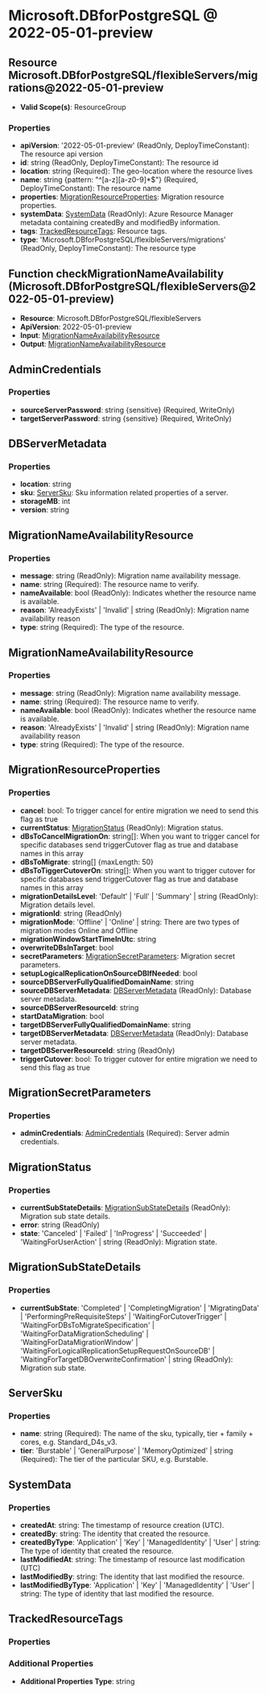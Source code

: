 # Microsoft.DBforPostgreSQL @ 2022-05-01-preview

## Resource Microsoft.DBforPostgreSQL/flexibleServers/migrations@2022-05-01-preview
* **Valid Scope(s)**: ResourceGroup
### Properties
* **apiVersion**: '2022-05-01-preview' (ReadOnly, DeployTimeConstant): The resource api version
* **id**: string (ReadOnly, DeployTimeConstant): The resource id
* **location**: string (Required): The geo-location where the resource lives
* **name**: string {pattern: "^[a-z][a-z0-9]*$"} (Required, DeployTimeConstant): The resource name
* **properties**: [MigrationResourceProperties](#migrationresourceproperties): Migration resource properties.
* **systemData**: [SystemData](#systemdata) (ReadOnly): Azure Resource Manager metadata containing createdBy and modifiedBy information.
* **tags**: [TrackedResourceTags](#trackedresourcetags): Resource tags.
* **type**: 'Microsoft.DBforPostgreSQL/flexibleServers/migrations' (ReadOnly, DeployTimeConstant): The resource type

## Function checkMigrationNameAvailability (Microsoft.DBforPostgreSQL/flexibleServers@2022-05-01-preview)
* **Resource**: Microsoft.DBforPostgreSQL/flexibleServers
* **ApiVersion**: 2022-05-01-preview
* **Input**: [MigrationNameAvailabilityResource](#migrationnameavailabilityresource)
* **Output**: [MigrationNameAvailabilityResource](#migrationnameavailabilityresource)

## AdminCredentials
### Properties
* **sourceServerPassword**: string {sensitive} (Required, WriteOnly)
* **targetServerPassword**: string {sensitive} (Required, WriteOnly)

## DBServerMetadata
### Properties
* **location**: string
* **sku**: [ServerSku](#serversku): Sku information related properties of a server.
* **storageMB**: int
* **version**: string

## MigrationNameAvailabilityResource
### Properties
* **message**: string (ReadOnly): Migration name availability message.
* **name**: string (Required): The resource name to verify.
* **nameAvailable**: bool (ReadOnly): Indicates whether the resource name is available.
* **reason**: 'AlreadyExists' | 'Invalid' | string (ReadOnly): Migration name availability reason
* **type**: string (Required): The type of the resource.

## MigrationNameAvailabilityResource
### Properties
* **message**: string (ReadOnly): Migration name availability message.
* **name**: string (Required): The resource name to verify.
* **nameAvailable**: bool (ReadOnly): Indicates whether the resource name is available.
* **reason**: 'AlreadyExists' | 'Invalid' | string (ReadOnly): Migration name availability reason
* **type**: string (Required): The type of the resource.

## MigrationResourceProperties
### Properties
* **cancel**: bool: To trigger cancel for entire migration we need to send this flag as true
* **currentStatus**: [MigrationStatus](#migrationstatus) (ReadOnly): Migration status.
* **dBsToCancelMigrationOn**: string[]: When you want to trigger cancel for specific databases send triggerCutover flag as true and database names in this array
* **dBsToMigrate**: string[] {maxLength: 50}
* **dBsToTiggerCutoverOn**: string[]: When you want to trigger cutover for specific databases send triggerCutover flag as true and database names in this array
* **migrationDetailsLevel**: 'Default' | 'Full' | 'Summary' | string (ReadOnly): Migration details level.
* **migrationId**: string (ReadOnly)
* **migrationMode**: 'Offline' | 'Online' | string: There are two types of migration modes Online and Offline
* **migrationWindowStartTimeInUtc**: string
* **overwriteDBsInTarget**: bool
* **secretParameters**: [MigrationSecretParameters](#migrationsecretparameters): Migration secret parameters.
* **setupLogicalReplicationOnSourceDBIfNeeded**: bool
* **sourceDBServerFullyQualifiedDomainName**: string
* **sourceDBServerMetadata**: [DBServerMetadata](#dbservermetadata) (ReadOnly): Database server metadata.
* **sourceDBServerResourceId**: string
* **startDataMigration**: bool
* **targetDBServerFullyQualifiedDomainName**: string
* **targetDBServerMetadata**: [DBServerMetadata](#dbservermetadata) (ReadOnly): Database server metadata.
* **targetDBServerResourceId**: string (ReadOnly)
* **triggerCutover**: bool: To trigger cutover for entire migration we need to send this flag as true

## MigrationSecretParameters
### Properties
* **adminCredentials**: [AdminCredentials](#admincredentials) (Required): Server admin credentials.

## MigrationStatus
### Properties
* **currentSubStateDetails**: [MigrationSubStateDetails](#migrationsubstatedetails) (ReadOnly): Migration sub state details.
* **error**: string (ReadOnly)
* **state**: 'Canceled' | 'Failed' | 'InProgress' | 'Succeeded' | 'WaitingForUserAction' | string (ReadOnly): Migration state.

## MigrationSubStateDetails
### Properties
* **currentSubState**: 'Completed' | 'CompletingMigration' | 'MigratingData' | 'PerformingPreRequisiteSteps' | 'WaitingForCutoverTrigger' | 'WaitingForDBsToMigrateSpecification' | 'WaitingForDataMigrationScheduling' | 'WaitingForDataMigrationWindow' | 'WaitingForLogicalReplicationSetupRequestOnSourceDB' | 'WaitingForTargetDBOverwriteConfirmation' | string (ReadOnly): Migration sub state.

## ServerSku
### Properties
* **name**: string (Required): The name of the sku, typically, tier + family + cores, e.g. Standard_D4s_v3.
* **tier**: 'Burstable' | 'GeneralPurpose' | 'MemoryOptimized' | string (Required): The tier of the particular SKU, e.g. Burstable.

## SystemData
### Properties
* **createdAt**: string: The timestamp of resource creation (UTC).
* **createdBy**: string: The identity that created the resource.
* **createdByType**: 'Application' | 'Key' | 'ManagedIdentity' | 'User' | string: The type of identity that created the resource.
* **lastModifiedAt**: string: The timestamp of resource last modification (UTC)
* **lastModifiedBy**: string: The identity that last modified the resource.
* **lastModifiedByType**: 'Application' | 'Key' | 'ManagedIdentity' | 'User' | string: The type of identity that last modified the resource.

## TrackedResourceTags
### Properties
### Additional Properties
* **Additional Properties Type**: string

